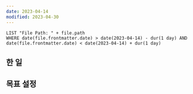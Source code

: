 ```yaml
---
date: 2023-04-14
modified: 2023-04-30
---
```


```dataview
LIST "File Path: " + file.path
WHERE date(file.frontmatter.date) > date(2023-04-14) - dur(1 day) AND date(file.frontmatter.date) < date(2023-04-14) + dur(1 day)
```

## 한 일

## 목표 설정

